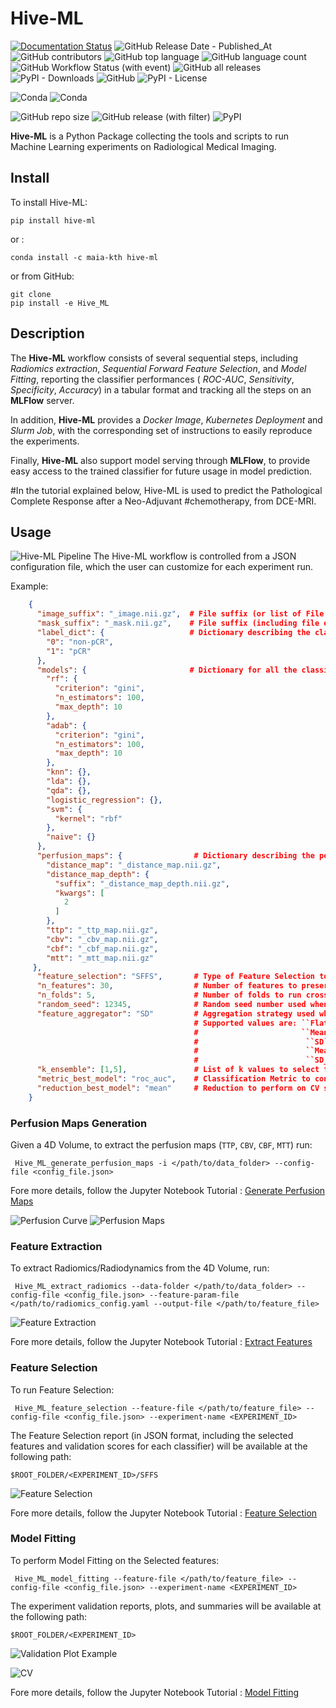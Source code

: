 # Hive-ML

[![Documentation Status](https://readthedocs.org/projects/hive-ml/badge/?version=stable)](https://hive-ml.readthedocs.io/en/latest/?badge=latest)
![GitHub Release Date - Published_At](https://img.shields.io/github/release-date/MAIA-KTH/Hive_ML?logo=github)
![GitHub contributors](https://img.shields.io/github/contributors/MAIA-KTH/Hive_ML?logo=github)
![GitHub top language](https://img.shields.io/github/languages/top/MAIA-KTH/Hive_ML?logo=github)
![GitHub language count](https://img.shields.io/github/languages/count/MAIA-KTH/Hive_ML?logo=github)
![GitHub Workflow Status (with event)](https://img.shields.io/github/actions/workflow/status/MAIA-KTH/Hive_ML/publish_release.yaml?logo=github)
![GitHub all releases](https://img.shields.io/github/downloads/MAIA-KTH/Hive_ML/total?logo=github)
![PyPI - Downloads](https://img.shields.io/pypi/dm/hive-ml?logo=pypi)
![GitHub](https://img.shields.io/github/license/MAIA-KTH/Hive_ML?logo=github)
![PyPI - License](https://img.shields.io/pypi/l/hive-ml?logo=pypi)

![Conda](https://img.shields.io/conda/pn/MAIA-KTH/Hive-ml?logo=anaconda)
![Conda](https://img.shields.io/conda/v/MAIA-KTH/Hive-ml?logo=anaconda)

![GitHub repo size](https://img.shields.io/github/repo-size/MAIA-KTH/Hive_ML?logo=github)
![GitHub release (with filter)](https://img.shields.io/github/v/release/MAIA-KTH/Hive_ML?logo=github)
![PyPI](https://img.shields.io/pypi/v/hive-ml?logo=pypi)


**Hive-ML** is a Python Package collecting the tools and scripts to run Machine Learning experiments on Radiological
Medical Imaging.

## Install

To install Hive-ML:

```shell
pip install hive-ml
```

or :

```shell
conda install -c maia-kth hive-ml
```
or from GitHub:

```shell
git clone 
pip install -e Hive_ML
```

## Description

The **Hive-ML** workflow consists of several sequential steps, including *Radiomics extraction*,
*Sequential Forward Feature Selection*, and *Model Fitting*, reporting the classifier performances ( *ROC-AUC*,
*Sensitivity*,
*Specificity*, *Accuracy*) in a tabular format and tracking all the steps on an **MLFlow** server.

In addition, **Hive-ML** provides a *Docker Image*, *Kubernetes Deployment* and *Slurm Job*,
with the corresponding set of instructions to easily reproduce the experiments.

Finally, **Hive-ML** also support model serving through **MLFlow**, to provide easy access to the trained classifier
for future usage in model prediction.

#In the tutorial explained below, Hive-ML is used to predict the Pathological Complete Response after a Neo-Adjuvant
#chemotherapy, from DCE-MRI.

## Usage

![Hive-ML Pipeline](images/Radiodynamics_pipeline.png "Hive-ML Pipeline")
The Hive-ML workflow is controlled from a JSON configuration file, which the user can customize for each experiment run.

Example:

```json
    {
      "image_suffix": "_image.nii.gz",  # File suffix (or list of File suffixes) of the files containing the image volume.
      "mask_suffix": "_mask.nii.gz",    # File suffix (including file extension) of the files containing the segmentation mask of the ROI.
      "label_dict": {                   # Dictionary describing the classes. The key-value pair contains the label value as key (starting from 0) and the class description as value.
        "0": "non-pCR",
        "1": "pCR"
      },
      "models": {                       # Dictionary for all the classifiers to evaluate. Each element includes the classifier class name and an additional dictionary with the kwargs to pass to the classifier object.
        "rf": {
          "criterion": "gini",
          "n_estimators": 100,
          "max_depth": 10
        },
        "adab": {
          "criterion": "gini",
          "n_estimators": 100,
          "max_depth": 10
        },
        "knn": {},
        "lda": {},
        "qda": {},
        "logistic_regression": {},
        "svm": {
          "kernel": "rbf"
        },
        "naive": {}
      },
      "perfusion_maps": {                # Dictionary describing the perfusion maps to extract. Each element includes the perfusion map name and the file suffix used to save the perfusion map.
        "distance_map": "_distance_map.nii.gz",
        "distance_map_depth": {
          "suffix": "_distance_map_depth.nii.gz",
          "kwargs": [
            2
          ]
        },
        "ttp": "_ttp_map.nii.gz",
        "cbv": "_cbv_map.nii.gz",
        "cbf": "_cbf_map.nii.gz",
        "mtt": "_mtt_map.nii.gz"
     },
      "feature_selection": "SFFS",       # Type of Feature Selection to perform. Supported values are SFFS and PCA .
      "n_features": 30,                  # Number of features to preserve when performing Feature Selection.
      "n_folds": 5,                      # Number of folds to run cross-validation.
      "random_seed": 12345,              # Random seed number used when randomizing events and actions.
      "feature_aggregator": "SD"         # Aggregation strategy used when extracting features in the 4D. 
                                         # Supported values are: ``Flat`` (no aggregation, all features are preserved),
                                         #                       ``Mean`` (Average over the 4-th dimension),
                                         #                        ``SD`` (Standard Deviation over the 4-th dimension),
                                         #                        ``Mean_Norm`` (Independent channel-normalization, followed by average over the 4-th dimension),
                                         #                        ``SD_Norm`` (Independent channel-normalization, followed by SD over the 4-th dimension)
      "k_ensemble": [1,5],               # List of k values to select top-k best models in ensembling.
      "metric_best_model": "roc_auc",    # Classification Metric to consider when determining the best models from CV results.
      "reduction_best_model": "mean"     # Reduction to perform on CV scores to determine the best models.
    }
```

### Perfusion Maps Generation

Given a 4D Volume, to extract the perfusion maps (``TTP``, ``CBV``, ``CBF``, ``MTT``) run:

```shell
 Hive_ML_generate_perfusion_maps -i </path/to/data_folder> --config-file <config_file.json>
```

Fore more details, follow the Jupyter Notebook
Tutorial : [Generate Perfusion Maps](tutorials/0-Generate_Perfusion_Maps.ipynb)

![Perfusion Curve](images/Perfusion_curve.png "Perfusion Curve")
![Perfusion Maps](images/PMaps.png "Perfusion Maps")

### Feature Extraction

To extract Radiomics/Radiodynamics from the 4D Volume, run:

```shell
 Hive_ML_extract_radiomics --data-folder </path/to/data_folder> --config-file <config_file.json> --feature-param-file </path/to/radiomics_config.yaml --output-file </path/to/feature_file> 
```

![Feature Extraction](images/Feature_Extraction.png "Feature Extraction")

Fore more details, follow the Jupyter Notebook Tutorial : [Extract Features](tutorials/1-Extract_Features.ipynb)

### Feature Selection

To run Feature Selection:

```shell
 Hive_ML_feature_selection --feature-file </path/to/feature_file> --config-file <config_file.json> --experiment-name <EXPERIMENT_ID>
```

The Feature Selection report (in JSON format, including the selected features and validation scores for each classifier)
will be available at the following path:

```
$ROOT_FOLDER/<EXPERIMENT_ID>/SFFS
```

![Feature Selection](images/FS_MF.png "Feature Selection")

Fore more details, follow the Jupyter Notebook Tutorial : [Feature Selection](tutorials/2-Feature_Selection.ipynb)

### Model Fitting

To perform Model Fitting on the Selected features:

```shell
 Hive_ML_model_fitting --feature-file </path/to/feature_file> --config-file <config_file.json> --experiment-name <EXPERIMENT_ID>
```

The experiment validation reports, plots, and summaries will be available at the following path:

```
$ROOT_FOLDER/<EXPERIMENT_ID>
```

![Validation Plot Example](images/Validation_Plot.png "Validation Plot Example")

![CV](images/CV.png "CV")

Fore more details, follow the Jupyter Notebook Tutorial : [Model Fitting](tutorials/3-Model_Fitting.ipynb)
